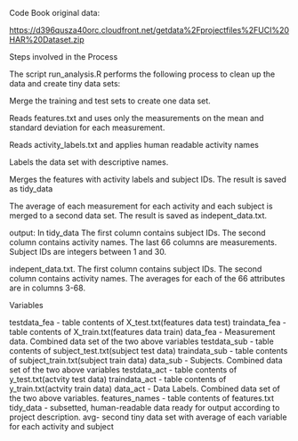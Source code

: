 Code Book 
original data:

https://d396qusza40orc.cloudfront.net/getdata%2Fprojectfiles%2FUCI%20HAR%20Dataset.zip

Steps involved in the Process

The script run_analysis.R performs the following process to clean up the data and create tiny data sets:

Merge the training and test sets to create one data set.

Reads features.txt and uses only the measurements on the mean and standard deviation for each measurement.

Reads activity_labels.txt and applies human readable activity names 

Labels the data set with descriptive names.

Merges the features with activity labels and subject IDs. The result is saved as tidy_data

The average of each measurement for each activity and each subject is merged to a second data set. The result is saved as indepent_data.txt.

output:
In tidy_data
The first column contains subject IDs.
The second column contains activity names.
The last 66 columns are measurements.
Subject IDs are integers between 1 and 30.

indepent_data.txt.
The first column contains subject IDs.
The second column contains activity names.
The averages for each of the 66 attributes are in columns 3-68.

Variables

testdata_fea - table contents of X_test.txt(features data test)
traindata_fea - table contents of X_train.txt(features data train)
data_fea  - Measurement data. Combined data set of the two above variables
testdata_sub - table contents of subject_test.txt(subject test data)
traindata_sub - table contents of subject_train.txt(subject train data)
data_sub - Subjects. Combined data set of the two above variables
testdata_act - table contents of y_test.txt(actvity test data)
traindata_act - table contents of y_train.txt(actvity train data)
data_act - Data Labels. Combined data set of the two above variables.
features_names - table contents of features.txt
tidy_data - subsetted, human-readable data ready for output according to project description.
avg- second tiny data set with average of each variable for each activity and subject
